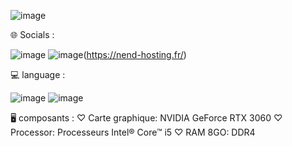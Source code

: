 ![image](https://github.com/nawelo/DM-ALL-ACCOUNT/assets/169001310/39fbcff5-1fc8-45b4-b55c-6977ee4e1f51)

🌐 Socials :

![image](https://github.com/nawelo/DM-ALL-ACCOUNT/assets/169001310/e5dc1ec2-097d-4aac-b519-2f6e74c32e3e)
![image](https://github.com/nawelo/DM-ALL-ACCOUNT/assets/169001310/c3bcfa29-c576-4a74-a145-f87392adf63c)(https://nend-hosting.fr/)



💻 language :

![image](https://github.com/nawelo/DM-ALL-ACCOUNT/assets/169001310/47336653-ddba-45ea-97e5-ebdc6e674ad9)
![image](https://github.com/nawelo/DM-ALL-ACCOUNT/assets/169001310/b6c48d78-0962-4c5f-a69e-522879d89203)

🖥️ composants :
♡ Carte graphique: NVIDIA GeForce RTX 3060
♡ Processor: Processeurs Intel® Core™ i5
♡ RAM 8GO: DDR4




